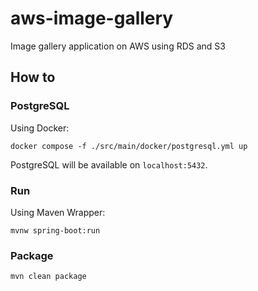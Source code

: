 # aws-image-gallery
Image gallery application on AWS using RDS and S3

## How to
### PostgreSQL
Using Docker:
```
docker compose -f ./src/main/docker/postgresql.yml up
```
PostgreSQL will be available on `localhost:5432`.
### Run
Using Maven Wrapper:
```
mvnw spring-boot:run
```
### Package
```
mvn clean package
```
